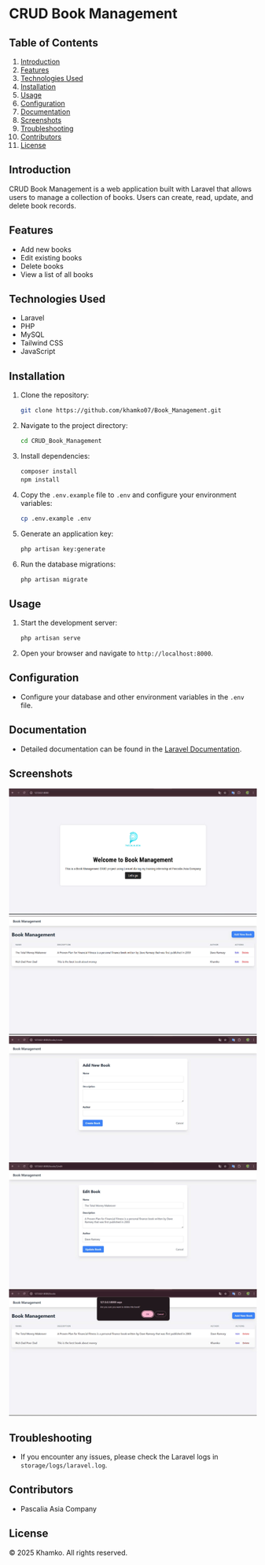 # CRUD Book Management

## Table of Contents
1. [Introduction](#introduction)
2. [Features](#features)
3. [Technologies Used](#technologies-used)
4. [Installation](#installation)
5. [Usage](#usage)
6. [Configuration](#configuration)
7. [Documentation](#documentation)
8. [Screenshots](#screenshots)
9. [Troubleshooting](#troubleshooting)
10. [Contributors](#contributors)
11. [License](#license)

## Introduction
CRUD Book Management is a web application built with Laravel that allows users to manage a collection of books. Users can create, read, update, and delete book records.

## Features
- Add new books
- Edit existing books
- Delete books
- View a list of all books

## Technologies Used
- Laravel
- PHP
- MySQL
- Tailwind CSS
- JavaScript

## Installation
1. Clone the repository:
    ```sh
    git clone https://github.com/khamko07/Book_Management.git
    ```
2. Navigate to the project directory:
    ```sh
    cd CRUD_Book_Management
    ```
3. Install dependencies:
    ```sh
    composer install
    npm install
    ```
4. Copy the `.env.example` file to `.env` and configure your environment variables:
    ```sh
    cp .env.example .env
    ```
5. Generate an application key:
    ```sh
    php artisan key:generate
    ```
6. Run the database migrations:
    ```sh
    php artisan migrate
    ```

## Usage
1. Start the development server:
    ```sh
    php artisan serve
    ```
2. Open your browser and navigate to `http://localhost:8000`.

## Configuration
- Configure your database and other environment variables in the `.env` file.

## Documentation
- Detailed documentation can be found in the [Laravel Documentation](https://laravel.com/docs).

## Screenshots
![Home Page](screenshots/homepage.jpg)
![View a list of all books](screenshots/View%20a%20list%20of%20all%20books.jpg)
![Add new books](screenshots/Add%20new%20books.jpg)
![Edit existing books](screenshots/Edit%20existing%20books.jpg)
![Delete books](screenshots/Delete%20books.jpg)

## Troubleshooting
- If you encounter any issues, please check the Laravel logs in `storage/logs/laravel.log`.

## Contributors
- Pascalia Asia Company

## License
© 2025 Khamko. All rights reserved.
